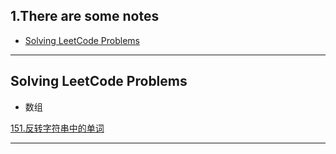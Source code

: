 ## 1.There are some notes
- [Solving LeetCode Problems](#leetcode)

---
## <span id="leetcode">Solving LeetCode Problems</span>
- 数组

[151.反转字符串中的单词](./SolveLeetCode/Markdowns/151.%20%E5%8F%8D%E8%BD%AC%E5%AD%97%E7%AC%A6%E4%B8%B2%E4%B8%AD%E7%9A%84%E5%8D%95%E8%AF%8D.md)

---